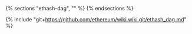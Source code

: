 {% sections "ethash-dag", "" %}
{% endsections %}

{% include "git+https://github.com/ethereum/wiki.wiki.git/ethash_dag.md" %}